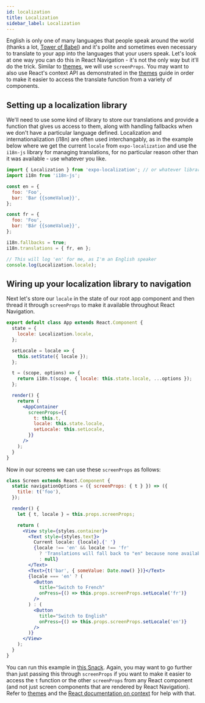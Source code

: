 ```yaml
---
id: localization
title: Localization
sidebar_label: Localization
---
```


English is only one of many languages that people speak around the world (thanks a lot, [Tower of Babel](https://en.wikipedia.org/wiki/Tower_of_Babel)) and it's polite and sometimes even necessary to translate to your app into the languages that your users speak. Let's look at one way you can do this in React Navigation - it's not the only way but it'll do the trick. Similar to [themes](themes.html), we will use `screenProps`. You may want to also use React's context API as demonstrated in the [themes](themes.html) guide in order to make it easier to access the translate function from a variety of components.

## Setting up a localization library

We'll need to use some kind of library to store our translations and provide a function that gives us access to them, along with handling fallbacks when we don't have a particular language defined. Localization and internationalization (i18n) are often used interchangably, as in the example below where we get the current `locale` from `expo-localization` and use the `i18n-js` library for managing translations, for no particular reason other than it was available - use whatever you like.

```jsx
import { Localization } from 'expo-localization'; // or whatever library you want
import i18n from 'i18n-js';

const en = {
  foo: 'Foo',
  bar: 'Bar {{someValue}}',
};

const fr = {
  foo: 'Fou',
  bar: 'Bár {{someValue}}',
};

i18n.fallbacks = true;
i18n.translations = { fr, en };

// This will log 'en' for me, as I'm an English speaker
console.log(Localization.locale);
```

## Wiring up your localization library to navigation

Next let's store our `locale` in the state of our root app component and then thread it through `screenProps` to make it available throughout React Navigation.

```jsx
export default class App extends React.Component {
  state = {
    locale: Localization.locale,
  };

  setLocale = locale => {
    this.setState({ locale });
  };

  t = (scope, options) => {
    return i18n.t(scope, { locale: this.state.locale, ...options });
  };

  render() {
    return (
      <AppContainer
        screenProps={{
          t: this.t,
          locale: this.state.locale,
          setLocale: this.setLocale,
        }}
      />
    );
  }
}
```

Now in our screens we can use these `screenProps` as follows:

```jsx
class Screen extends React.Component {
  static navigationOptions = ({ screenProps: { t } }) => ({
    title: t('foo'),
  });

  render() {
    let { t, locale } = this.props.screenProps;

    return (
      <View style={styles.container}>
        <Text style={styles.text}>
          Current locale: {locale}.{' '}
          {locale !== 'en' && locale !== 'fr'
            ? 'Translations will fall back to "en" because none available'
            : null}
        </Text>
        <Text>{t('bar', { someValue: Date.now() })}</Text>
        {locale === 'en' ? (
          <Button
            title="Switch to French"
            onPress={() => this.props.screenProps.setLocale('fr')}
          />
        ) : (
          <Button
            title="Switch to English"
            onPress={() => this.props.screenProps.setLocale('en')}
          />
        )}
      </View>
    );
  }
}
```

You can run this example in [this Snack](https://snack.expo.io/@react-navigation/localization-example). Again, you may want to go further than just passing this through `screenProps` if you want to make it easier to access the `t` function or the other `screenProps` from any React component (and not just screen components that are rendered by React Navigation). Refer to [themes](themes.html) and the [React documentation on context](https://reactjs.org/docs/context.html) for help with that.